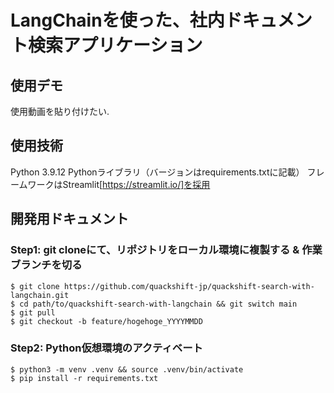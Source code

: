 # LangChainを使った、社内ドキュメント検索アプリケーション

## 使用デモ
使用動画を貼り付けたい.

## 使用技術
Python 3.9.12
Pythonライブラリ（バージョンはrequirements.txtに記載）
フレームワークはStreamlit[https://streamlit.io/]を採用

## 開発用ドキュメント
### Step1: git cloneにて、リポジトリをローカル環境に複製する & 作業ブランチを切る
```
$ git clone https://github.com/quackshift-jp/quackshift-search-with-langchain.git
$ cd path/to/quackshift-search-with-langchain && git switch main
$ git pull
$ git checkout -b feature/hogehoge_YYYYMMDD
```

### Step2: Python仮想環境のアクティベート
```
$ python3 -m venv .venv && source .venv/bin/activate
$ pip install -r requirements.txt
```
